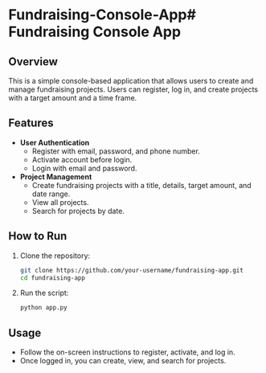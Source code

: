 # Fundraising-Console-App# Fundraising Console App

## Overview
This is a simple console-based application that allows users to create and manage fundraising projects. Users can register, log in, and create projects with a target amount and a time frame.

## Features
- **User Authentication**
  - Register with email, password, and phone number.
  - Activate account before login.
  - Login with email and password.
- **Project Management**
  - Create fundraising projects with a title, details, target amount, and date range.
  - View all projects.
  - Search for projects by date.

## How to Run
1. Clone the repository:
   ```sh
   git clone https://github.com/your-username/fundraising-app.git
   cd fundraising-app
   ```
2. Run the script:
   ```sh
   python app.py
   ```

## Usage
- Follow the on-screen instructions to register, activate, and log in.
- Once logged in, you can create, view, and search for projects.



